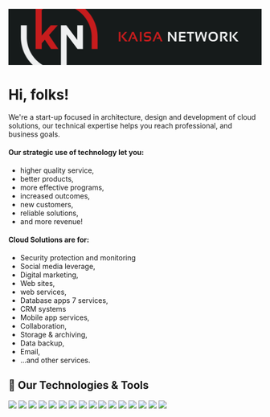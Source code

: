 [![Header](https://raw.githubusercontent.com/kaisanetwork/KaisaNetwork/main/KaisaNetworkBanner.png "Header")](https://kaisanetwork.net/)

# Hi, folks!

We're a start-up focused in architecture, design and development of cloud solutions, our technical expertise helps you reach professional, and business goals.

#### Our strategic use of technology let you:

* higher quality service,
* better products,
* more effective programs,
* increased outcomes,
* new customers,
* reliable solutions,
* and more revenue!

#### Cloud Solutions are for:

* Security protection and monitoring
* Social media leverage,
* Digital marketing,
* Web sites,
* web services,
* Database apps 7 services,
* CRM systems
* Mobile app services,
* Collaboration,
* Storage & archiving,
* Data backup,
* Email,
* …and other services.

## 🔧 Our Technologies & Tools
![](https://img.shields.io/badge/OS-Linux-informational?style=for-the-badge&logo=linux&logoColor=white&color=2bbc8a)
![](https://img.shields.io/badge/Editor-VIM-informational?style=for-the-badge&logo=vim&logoColor=white&color=2bbc8a)
![](https://img.shields.io/badge/Code-Python-informational?style=for-the-badge&logo=python&logoColor=white&color=2bbc8a)
![](https://img.shields.io/badge/Code-JavaScript-informational?style=for-the-badge&logo=javascript&logoColor=white&color=2bbc8a)
![](https://img.shields.io/badge/Code-TypeScript-informational?style=for-the-badge&logo=typescript&logoColor=white&color=2bbc8a)
![](https://img.shields.io/badge/Code-Golang-informational?style=for-the-badge&logo=go&logoColor=white&color=2bbc8a)
![](https://img.shields.io/badge/Code-Make-informational?style=for-the-badge&logo=cmake&logoColor=white&color=2bbc8a)
![](https://img.shields.io/badge/Code-Vue-informational?style=for-the-badge&logo=vue.js&logoColor=white&color=2bbc8a)
![](https://img.shields.io/badge/Shell-Bash-informational?style=for-the-badge&logo=gnu-bash&logoColor=white&color=2bbc8a)
![](https://img.shields.io/badge/Tools-PostgreSQL-informational?style=for-the-badge&logo=postgresql&logoColor=white&color=2bbc8a)
![](https://img.shields.io/badge/Tools-Docker-informational?style=for-the-badge&logo=docker&logoColor=white&color=2bbc8a)
![](https://img.shields.io/badge/Tools-Kubernetes-informational?style=for-the-badge&logo=kubernetes&logoColor=white&color=2bbc8a)
![](https://img.shields.io/badge/Tools-Istio-informational?style=for-the-badge&logo=istio&logoColor=white&color=2bbc8a)
![](https://img.shields.io/badge/Cloud-GCP-informational?style=for-the-badge&logo=googlecloud&logoColor=white&color=2bbc8a)
![](https://img.shields.io/badge/Cloud-Azure-informational?style=for-the-badge&logo=microsoftazure&logoColor=white&color=2bbc8a)
![](https://img.shields.io/badge/Cloud-Digital_Ocean-informational?style=for-the-badge&logo=digitalocean&logoColor=white&color=2bbc8a)
